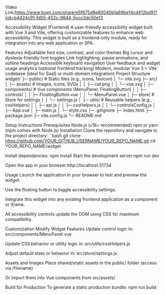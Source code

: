 Video Link:https://www.loom.com/share/e5f675d8e80040b1a69be14cd412bd91?sid=b4424c91-fd55-452c-9844-5ccc3dc50e13

Accessibility Widget (Frontend)
A user-friendly accessibility widget built with Vue 3 and Vite, offering customizable features to enhance web accessibility. This widget is built as a frontend-only module, ready for integration into any web application or SPA.

Features
Adjustable font size, contrast, and color themes
Big cursor and dyslexia-friendly font toggles
Link highlighting, pause animations, and outline headings
Accessible keyboard navigation
User feedback and widget usage analytics (optional frontend tracking)
Modern, modular Vue 3 + Vite codebase (ideal for SaaS or multi-domain integration)
Project Structure
widget/ ├─ public/ # Static files (e.g., icons, favicon) │ └─ vite.svg ├─ src/ │ ├─ assets/ # Images, icons, SVGs │ │ ├─ cat.png │ │ └─ vue.svg │ ├─ components/ # Vue components (MenuPanel, FloatingButton) │ │ ├─ controls/ │ │ ├─ FloatingButton.vue │ │ └─ MenuPanel.vue │ ├─ store/ # Store for settings │ │ └─ settings.js │ ├─ utils/ # Reusable helpers (e.g., cssHelpers) │ │ ├─ api.js │ │ ├─ cssHelpers.js │ │ └─ controlsConfig.js │ ├─ App.vue │ ├─ main.js │ └─ style.css ├─ .gitignore ├─ index.html ├─ package.json ├─ vite.config.js └─ README.md

Setup Instructions
Prerequisites
Node.js (v18+ recommended)
npm or yarn (npm comes with Node.js)
Installation
Clone the repository and navigate to the project directory:
``bash git clone https://github.com/YOUR_GITHUB_USERNAME/YOUR_REPO_NAME.git cd YOUR_REPO_NAME/widget

Install dependencies: npm install Start the development server:npm run dev

Open the app in your browser:http://localhost:51734

Usage Launch the application in your browser to test and preview the widget.

Use the floating button to toggle accessibility settings.

Integrate this widget into any existing frontend application as a component or iframe.

All accessibility controls update the DOM using CSS for maximum compatibility.

Customization Modify Widget Features Update control logic in: src/components/MenuPanel.vue

Update CSS behavior or utility logic in: src/utils/cssHelpers.js

Adjust default state or behavior in: src/store/settings.js

Assets and Images Place shared/static assets in the public/ folder (access via /filename)

Or import them into Vue components from src/assets/

Build for Production To generate a static production bundle: npm run build
